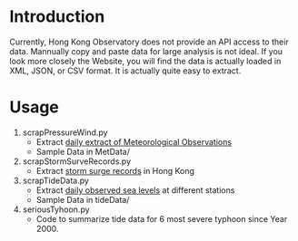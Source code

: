 # Introduction
Currently, Hong Kong Observatory does not provide an API access to their data. Mannually copy and paste data for large analysis is not ideal. If you look more closely the Website, you will find the data is actually loaded in XML, JSON, or CSV format. It is actually quite easy to extract.

# Usage
1. scrapPressureWind.py
    * Extract [daily extract of Meteorological Observations](http://www.hko.gov.hk/cis/dailyExtract_e.htm?y=2015&m=05)
    * Sample Data in MetData/
2. scrapStormSurveRecords.py
    * Extract [storm surge records](https://www.hko.gov.hk/wservice/tsheet/pms/stormsurgedb_e.htm) in Hong Kong
3. scrapTideData.py
    * Extract [daily observed sea levels](http://www.hko.gov.hk/cis/dailyTide_e.htm?stn=QUB&y=1971&m=1 ) at different stations
    * Sample Data in tideData/
4. seriousTyhoon.py
    * Code to summarize tide data for 6 most severe typhoon since Year 2000.
